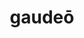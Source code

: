 ---
title: gaudeō
meaning: to be glad
ch: fourteen
pos: verb
inf: gaudēre
secondppstem: gaud
infend: ēre
conjugation: second
f2: yes
f: yes
---